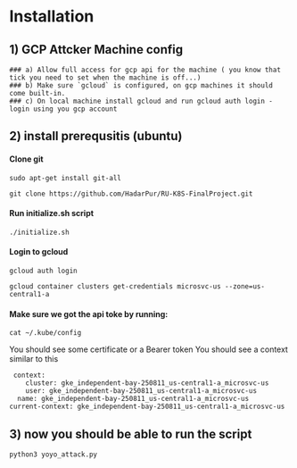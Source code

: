# Installation

## 1) GCP Attcker Machine config
    ### a) Allow full access for gcp api for the machine ( you know that tick you need to set when the machine is off...)
    ### b) Make sure `gcloud` is configured, on gcp machines it should come built-in.
    ### c) On local machine install gcloud and run gcloud auth login - login using you gcp account

## 2) install prerequsitis (ubuntu)

#### Clone git

```
sudo apt-get install git-all
```

```
git clone https://github.com/HadarPur/RU-K8S-FinalProject.git
```

#### Run initialize.sh script

```
./initialize.sh
```

#### Login to gcloud

```
gcloud auth login
```

```
gcloud container clusters get-credentials microsvc-us --zone=us-central1-a
```

#### Make sure we got the api toke by running:

```
cat ~/.kube/config
```

You should see some certificate or a Bearer token You should see a context similar to this
```
 context:
    cluster: gke_independent-bay-250811_us-central1-a_microsvc-us
    user: gke_independent-bay-250811_us-central1-a_microsvc-us
  name: gke_independent-bay-250811_us-central1-a_microsvc-us
current-context: gke_independent-bay-250811_us-central1-a_microsvc-us
```

## 3) now you should be able to run the script
```
python3 yoyo_attack.py
```

